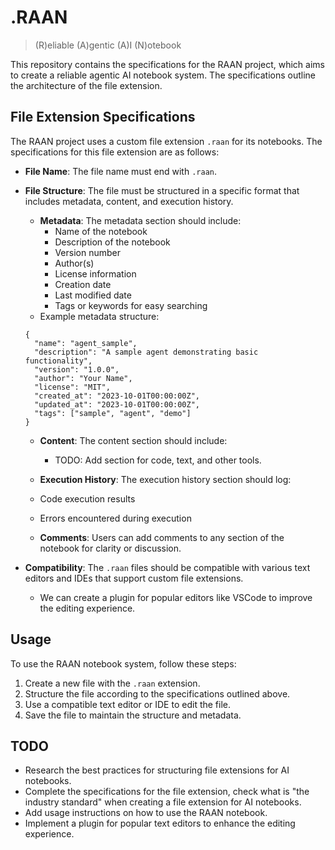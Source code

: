 # .RAAN

> (R)eliable (A)gentic (A)I (N)otebook

This repository contains the specifications for the RAAN project, which aims to create a reliable agentic AI notebook system. The specifications outline the architecture of the file extension.

## File Extension Specifications

The RAAN project uses a custom file extension `.raan` for its notebooks. The specifications for this file extension are as follows:

- **File Name**: The file name must end with `.raan`.
- **File Structure**: The file must be structured in a specific format that includes metadata, content, and execution history.

  - **Metadata**: The metadata section should include:
    - Name of the notebook
    - Description of the notebook
    - Version number
    - Author(s)
    - License information
    - Creation date
    - Last modified date
    - Tags or keywords for easy searching
  - Example metadata structure:

  ```jsonc
  {
    "name": "agent_sample",
    "description": "A sample agent demonstrating basic functionality",
    "version": "1.0.0",
    "author": "Your Name",
    "license": "MIT",
    "created_at": "2023-10-01T00:00:00Z",
    "updated_at": "2023-10-01T00:00:00Z",
    "tags": ["sample", "agent", "demo"]
  }
  ```

  - **Content**: The content section should include:
    - TODO: Add section for code, text, and other tools.

  - **Execution History**: The execution history section should log:
  - Code execution results
  - Errors encountered during execution
  - **Comments**: Users can add comments to any section of the notebook for clarity or discussion.

- **Compatibility**: The `.raan` files should be compatible with various text editors and IDEs that support custom file extensions.
    - We can create a plugin for popular editors like VSCode to improve the editing experience.

## Usage

To use the RAAN notebook system, follow these steps:

1. Create a new file with the `.raan` extension.
2. Structure the file according to the specifications outlined above.
3. Use a compatible text editor or IDE to edit the file.
4. Save the file to maintain the structure and metadata.

## TODO

- Research the best practices for structuring file extensions for AI notebooks.
- Complete the specifications for the file extension, check what is "the  industry standard" when creating a file extension for AI notebooks.
- Add usage instructions on how to use the RAAN notebook.
- Implement a plugin for popular text editors to enhance the editing experience.
